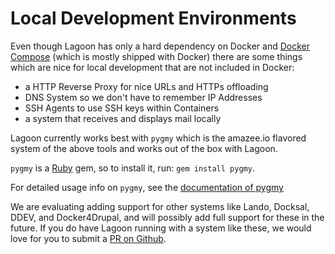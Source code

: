 # Local Development Environments

Even though Lagoon has only a hard dependency on Docker and [Docker Compose](https://docs.docker.com/compose/) (which is mostly shipped with Docker) there are some things which are nice for local development that are not included in Docker:

- a HTTP Reverse Proxy for nice URLs and HTTPs offloading
- DNS System so we don't have to remember IP Addresses
- SSH Agents to use SSH keys within Containers
- a system that receives and displays mail locally

Lagoon currently works best with `pygmy` which is the amazee.io flavored system of the above tools and works out of the box with Lagoon.

`pygmy` is a [Ruby](https://www.ruby-lang.org/en/) gem, so to install it, run: `gem install pygmy`.

For detailed usage info on `pygmy`, see the [documentation of pygmy](https://pygmy.readthedocs.io/)

We are evaluating adding support for other systems like Lando, Docksal, DDEV, and Docker4Drupal, and will possibly add full support for these in the future. If you do have Lagoon running with a system like these, we would love for you to submit a [PR on Github](https://github.com/amazeeio/pygmy).
